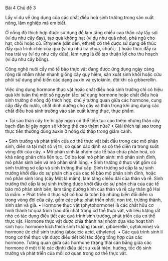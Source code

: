 Bài 4 Chủ đề 3

Lấy ví dụ về ứng dụng của các chất điều hoà sinh trưởng trong sản xuất nông, lâm nghiệp mà em biết.

Ở nồng độ thích hợp được sử dụng để làm tăng chiều cao thân cây lấy sợi (ví dụ như cây đay), tạo quả không hạt (ví dụ như quả nho), phá ngủ cho hạt, chồi hoặc củ. Ethylene (đất đèn, ethrel) có thể được sử dụng để thúc đẩy quá trình chín của quả (ví dụ như cà chua, chuối,...) hoặc thúc đẩy ra hoa trái vụ (ví dụ như cây dứa), làm rụng lá để tạo thuận lợi cho thu hoạch (ví dụ như cây bông).

Công nghệ nuôi cấy mô tế bào thực vật đang được ứng dụng ngày càng rộng rãi nhằm nhân nhanh giống cây quý hiếm, sản xuất sinh khối hoặc cứu phôi sử dụng phổ biến các dạng auxin và cytokinin, đôi khi cả gibberellin.

Việc ứng dụng hormone thực vật hoặc chất điều hoà sinh trưởng chỉ có hiệu quả khi tuân thủ một số nguyên tắc: sử dụng hormone hoặc chất điều hoà sinh trưởng ở nồng độ thích hợp, chú ý tương quan giữa các hormone, cung cấp đầy đủ nước, chất dinh dưỡng cho cây và thận trọng khi ứng dụng các chất điều hoà sinh trưởng vào sản xuất lương thực, thực phẩm.

• Tại sao thân cây tre bị gãy ngọn có thể tiếp tục cao thêm nhưng thân cây bạch đàn bị gãy ngọn sẽ không thể cao thêm nữa?
• Giải thích tại sao trong thực tiễn thường dùng auxin ở nồng độ thấp trong giâm cành.

• Sinh trưởng và phát triển của cơ thể thực vật bắt đầu trong các mô phân sinh, diễn ra tại một số vị trí, có quan xác định và có thể diễn ra trong suốt vòng đời của cây.
• Mô phân sinh là nhóm các tế bào chưa phân hoá, có khả năng phân chia liên tục. Có ba loại mô phân sinh: mô phân sinh đỉnh, mô phân sinh bên và mô phân sinh lóng.
• Sinh trưởng ở thực vật gồm có sinh trưởng sơ cấp và sinh trưởng thứ cấp.
  Sinh trưởng sơ cấp là sự sinh trưởng khởi đầu do sự phân chia của các tế bào mô phân sinh đỉnh, hoặc mô phân sinh lóng (cây Một lá mầm), làm tăng chiều dài của thân và rễ.
  Sinh trưởng thứ cấp là sự sinh trưởng được khởi đầu do sự phân chia của các tế bào mô phân sinh bên, làm tăng đường kính của thân và rễ cây thân gỗ Hai lá mầm.
• Phát triển ở thực vật có hoa là toàn bộ những biến đổi diễn ra trong vòng đời của cây, gồm các pha: phát triển phôi, non trẻ, trưởng thành, sinh sản và già.
• Hormone thực vật (phytohormone) là các chất hữu cơ hình thành từ quá trình trao đổi chất trong cơ thể thực vật, với liều lượng rất nhỏ có tác dụng điều tiết các quá trình sinh trưởng, phát triển của cơ thể thực vật. Hormone thực vật được chia thành hai nhóm dựa vào hoạt tính sinh học: hormone kích thích sinh trưởng (auxin, gibberellin, cytokinine) và hormone ức chế sinh trưởng (abscicic acid, ethylene).
• Các quá trình sinh lí trong cơ thể thực vật được điều tiết bởi tác động tổng hợp của các hormone. Tương quan giữa các hormone (trạng thái cân bằng giữa các hormone ở một tỉ lệ xác định) điều tiết sự xuất hiện, hướng, tốc độ sinh trưởng và phát triển của mỗi cơ quan trong cơ thể thực vật.